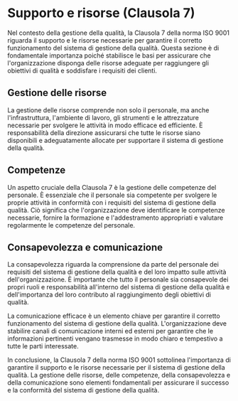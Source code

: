 # Supporto e risorse (Clausola 7)

Nel contesto della gestione della qualità, la Clausola 7 della norma ISO 9001 riguarda il supporto e le risorse necessarie per garantire il corretto funzionamento del sistema di gestione della qualità. Questa sezione è di fondamentale importanza poiché stabilisce le basi per assicurare che l'organizzazione disponga delle risorse adeguate per raggiungere gli obiettivi di qualità e soddisfare i requisiti dei clienti.

## Gestione delle risorse

La gestione delle risorse comprende non solo il personale, ma anche l'infrastruttura, l'ambiente di lavoro, gli strumenti e le attrezzature necessarie per svolgere le attività in modo efficace ed efficiente. È responsabilità della direzione assicurarsi che tutte le risorse siano disponibili e adeguatamente allocate per supportare il sistema di gestione della qualità.

## Competenze

Un aspetto cruciale della Clausola 7 è la gestione delle competenze del personale. È essenziale che il personale sia competente per svolgere le proprie attività in conformità con i requisiti del sistema di gestione della qualità. Ciò significa che l'organizzazione deve identificare le competenze necessarie, fornire la formazione e l'addestramento appropriati e valutare regolarmente le competenze del personale.

## Consapevolezza e comunicazione

La consapevolezza riguarda la comprensione da parte del personale dei requisiti del sistema di gestione della qualità e del loro impatto sulle attività dell'organizzazione. È importante che tutto il personale sia consapevole dei propri ruoli e responsabilità all'interno del sistema di gestione della qualità e dell'importanza del loro contributo al raggiungimento degli obiettivi di qualità.

La comunicazione efficace è un elemento chiave per garantire il corretto funzionamento del sistema di gestione della qualità. L'organizzazione deve stabilire canali di comunicazione interni ed esterni per garantire che le informazioni pertinenti vengano trasmesse in modo chiaro e tempestivo a tutte le parti interessate.

In conclusione, la Clausola 7 della norma ISO 9001 sottolinea l'importanza di garantire il supporto e le risorse necessarie per il sistema di gestione della qualità. La gestione delle risorse, delle competenze, della consapevolezza e della comunicazione sono elementi fondamentali per assicurare il successo e la conformità del sistema di gestione della qualità.